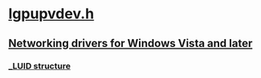 # [Igpupvdev.h](index.md)
## [Networking drivers for Windows Vista and later](../_netvista/index.md)
### [_LUID structure](../igpupvdev/ns-igpupvdev-_luid.md)
